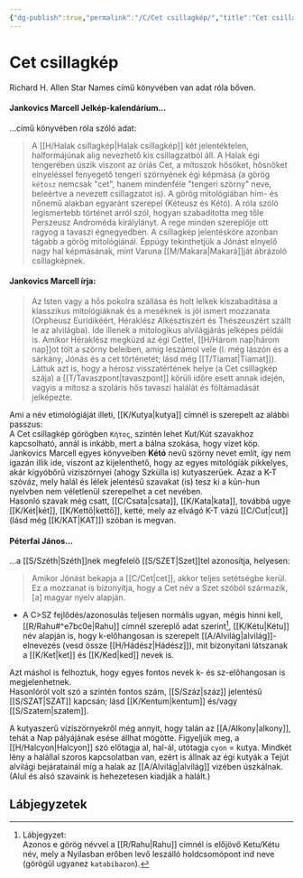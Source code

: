 ```yaml
---
{"dg-publish":true,"permalink":"/C/Cet csillagkép/","title":"Cet csillagkép","tags":["dg_uploaded"],"created":"2023-10-23T02:27","updated":"2023-12-03T06:12"}
---
```



# Cet csillagkép

Richard H. Allen Star Names című könyvében van adat róla bőven.   

#### Jankovics Marcell Jelkép-kalendárium...

...című könyvében róla szóló adat:  
> A [[H/Halak csillagkép\|Halak csillagkép]] két jelentéktelen, halformájúnak alig nevezhető kis csillagzatból áll. A Halak égi tengerében úszik viszont az óriás Cet, a mítoszok hősöket, hősnőket elnyeléssel fenyegető tengeri szörnyének égi képmása (a görög `kétosz` nemcsak "cet", hanem mindenféle "tengeri szörny" neve, beleértve a nevezett csillagzatot is). A görög mitológiában hím- és nőnemű alakban egyaránt szerepel (Kéteusz és Kétó). A róla szóló legismertebb történet arról szól, hogyan szabadította meg tőle Perszeusz Androméda királylányt. A rege minden szereplője ott ragyog a tavaszi égnegyedben. A csillagkép jelentésköre azonban tágabb a görög mitológiánál. Éppúgy tekinthetjük a Jónást elnyelő nagy hal képmásának, mint Varuna [[M/Makara\|Makará]]ját ábrázoló csillagképnek.  

#### Jankovics Marcell írja:

> Az Isten vagy a hős pokolra szállása és holt lelkek kiszabadítása a klasszikus mitológiáknak és a meséknek is jól ismert mozzanata (Orpheusz Euridikéért, Héraklész Alkésztiszért és Thészeuszért szállt le az alvilágba). Ide illenek a mitologikus alvilágjárás jelképes példái is. Amikor Héraklész megküzd az égi Cettel, [[H/Három nap\|három nap]]ot tölt a szörny beleiben, amíg leszámol vele (l. még lászón és a sárkány, Jónás és a cet történetét; lásd még [[T/Tiamat\|Tiamat]]). Láttuk azt is, hogy a hérosz visszatértének helye (a Cet csillagkép szája) a [[T/Tavaszpont\|tavaszpont]] körüli időre esett annak idején, vagyis a mítosz a szoláris hős tavaszi halálát és föltámadását jelképezte.  

Ami a név etimológiáját illeti, [[K/Kutya\|kutya]] címnél is szerepelt az alábbi passzus:  
A Cet csillagkép görögben `Kήτος`, szintén lehet Kut/Kút szavakhoz kapcsolható, annál is inkább, mert a bálna szokása, hogy vizet köp. Jankovics Marcell egyes könyveiben **Kétó** nevű szörny nevet említ, így nem igazán illik ide, viszont az kijelenthető, hogy az egyes mitológiák pikkelyes, akár kígyóbőrű víziszörnyei (ahogy Szkülla is) kutyaszerűek. Azaz a K-T szóváz, mely halál és lélek jelentésű szavakat (is) tesz ki a kún-hun nyelvben nem véletlenül szerepelhet a cet nevében.  
Hasonló szavak még csatt, [[C/Csata\|csata]], [[K/Kata\|kata]], továbbá ugye [[K/Két\|két]], [[K/Kettő\|kettő]], ketté, mely az elvágó K-T vázú [[C/Cut\|cut]] (lásd még [[K/KAT\|KAT]]) szóban is megvan.  

#### Péterfai János...

...a [[S/Széth\|Széth]]nek megfelelő [[S/SZET\|Szet]]tel azonosítja, helyesen:  
> Amikor Jónást bekapja a [[C/Cet\|cet]], akkor teljes setétségbe kerül. Ez a mozzanat is bizonyítja, hogy a Cet név a Szet szóból származik, \[a\] magyar nyelv alapján.  
- A C>SZ fejlődés/azonosulás teljesen normális ugyan, mégis hinni kell, [[R/Rahu#^e7bc0e\|Rahu]] címnél szereplő adat szerint[^1], [[K/Kétu\|Kétu]] név alapján is, hogy k-előhangosan is szerepelt [[A/Alvilág\|alvilág]]-elnevezés (vesd össze [[H/Hádész\|Hádész]]), mit bizonyítani látszanak a [[K/Ket\|ket]] és [[K/Ked\|ked]] nevek is.

Azt máshol is felhoztuk, hogy egyes fontos nevek k- és sz-előhangosan is megjelenhetnek.  
Hasonlóról volt szó a szintén fontos szám, [[S/Száz\|száz]] jelentésű [[S/SZAT\|SZAT]] kapcsán; lásd [[K/Kentum\|kentum]] és/vagy [[S/Szatem\|szatem]].  

A kutyaszerű víziszörnyekről még annyit, hogy talán az [[A/Alkony\|alkony]], tehát a Nap pályájának esése állhat mögötte. Figyeljük meg, a [[H/Halcyon\|Halcyon]] szó előtagja al, hal-ál, utótagja `cyon` = kutya. Mindkét lény a halállal szoros kapcsolatban van, ezért is állnak az égi kutyák a Tejút alvilági bejáratainál míg a halak az [[A/Alvilág\|alvilág]] vizében úszkálnak. (Alul és alsó szavaink is hehezetesen kiadják a halált.)  

## Lábjegyzetek

[^1]: Lábjegyzet:  
Azonos e görög névvel a [[R/Rahu\|Rahu]] címnél is előjövő Ketu/Kétu név, mely a Nyilasban erőben levő leszálló holdcsomópont ind neve (görögül ugyanez `katabibazon`).
